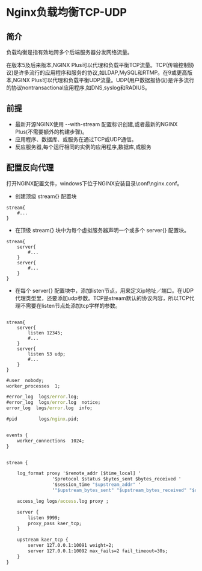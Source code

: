 # Nginx负载均衡TCP-UDP 

## 简介
负载均衡是指有效地跨多个后端服务器分发网络流量。

在版本5及后来版本,NGINX Plus可以代理和负载平衡TCP流量。TCP(传输控制协议)是许多流行的应用程序和服务的协议,如LDAP,MySQL和RTMP。在9或更高版本,NGINX Plus可以代理和负载平衡UDP流量。UDP(用户数据报协议)是许多流行的协议nontransactional应用程序,如DNS,syslog和RADIUS。

## 前提
- 最新开源NGINX使用 --with-stream 配置标识创建,或者最新的NGINX Plus(不需要额外的构建步骤)。
- 应用程序、数据库、或服务在通过TCP或UDP通信。
- 反应服务器,每个运行相同的实例的应用程序,数据库,或服务

## 配置反向代理
打开NGINX配置文件，windows下位于NGINX安装目录\conf\nginx.conf。
- 创建顶级 stream{} 配置块
```
stream{
    #...
}
```
- 在顶级 stream{} 块中为每个虚拟服务器声明一个或多个 server{} 配置块。
```
stream{
    server{
        #...
    }
    server{
        #...
    }
}
```
- 在每个 server{} 配置块中，添加listen节点，用来定义ip地址／端口。在UDP代理类型里，还要添加udp参数。TCP是stream默认的协议内容，所以TCP代理不需要在listen节点处添加tcp字样的参数。
```

stream{
    server{
        listen 12345;
        #...
    }
    server{
        listen 53 udp;
        #...
    }
}
```

``` cmd
#user  nobody;
worker_processes  1;

#error_log  logs/error.log;
#error_log  logs/error.log  notice;
error_log  logs/error.log  info;

#pid        logs/nginx.pid;


events {
    worker_connections  1024;
}


stream {

    log_format proxy '$remote_addr [$time_local] '
                 '$protocol $status $bytes_sent $bytes_received '
                 '$session_time "$upstream_addr" '
                 '"$upstream_bytes_sent" "$upstream_bytes_received" "$upstream_connect_time"';

    access_log logs/access.log proxy ;

    server {
        listen 9999;
        proxy_pass kaer_tcp;
    }

    upstream kaer_tcp {
        server 127.0.0.1:10091 weight=2;
        server 127.0.0.1:10092 max_fails=2 fail_timeout=30s;
    }
}
```
